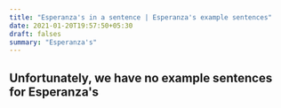 ```yaml
---
title: "Esperanza's in a sentence | Esperanza's example sentences"
date: 2021-01-20T19:57:50+05:30
draft: falses
summary: "Esperanza's"
---
```

## Unfortunately, we have no example sentences for Esperanza's                 
